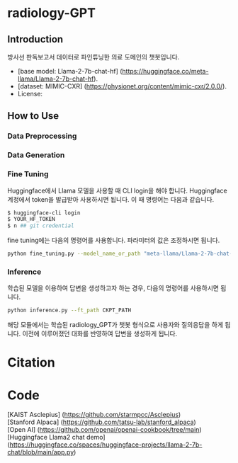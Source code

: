 # radiology-GPT

## Introduction

방사선 판독보고서 데이터로 파인튜닝한 의료 도메인의 챗봇입니다.

- [base model: Llama-2-7b-chat-hf] (https://huggingface.co/meta-llama/Llama-2-7b-chat-hf).
- [dataset: MIMIC-CXR] (https://physionet.org/content/mimic-cxr/2.0.0/).
- License: 

## How to Use
### Data Preprocessing

### Data Generation

### Fine Tuning

Huggingface에서 Llama 모델을 사용할 때 CLI login을 해야 합니다.
Huggingface 계정에서 token을 발급받아 사용하시면 됩니다.
이 때 명령어는 다음과 같습니다. 
```sh
$ huggingface-cli login
$ YOUR_HF_TOKEN
$ n ## git credential
```

fine tuning에는 다음의 명령어를 사용합니다. 파라미터의 값은 조정하시면 됩니다.

```sh
python fine_tuning.py --model_name_or_path "meta-llama/Llama-2-7b-chat-hf" --data_path TRAINING_DATA_PATH --output_dir CKPT_OUTPUT_PATH --num_train_epochs 3 --per_device_train_batch_size 4 --per_device_eval_batch_size 1 --gradient_accumulation_steps 8 --evaluation_strategy "no" --save_strategy "epoch" --learning_rate 2e-4 --weight_decay 0. --warmup_ratio 0.03 --lr_scheduler_type "cosine" --logging_steps 1 --model_max_length 4096 --gradient_checkpointing True --ddp_timeout 18000
```

### Inference
학습된 모델을 이용하여 답변을 생성하고자 하는 경우, 다음의 명령어를 사용하시면 됩니다.

```sh
python inference.py --ft_path CKPT_PATH
```

해당 모듈에서는 학습된 radiology_GPT가 챗봇 형식으로 사용자와 질의응답을 하게 됩니다.
이전에 이루어졌던 대화를 반영하여 답변을 생성하게 됩니다.


# Citation

# Code
[KAIST Asclepius] (https://github.com/starmpcc/Asclepius)  
[Stanford Alpaca] (https://github.com/tatsu-lab/stanford_alpaca)  
[Open AI] (https://github.com/openai/openai-cookbook/tree/main)  
[Huggingface Llama2 chat demo] (https://huggingface.co/spaces/huggingface-projects/llama-2-7b-chat/blob/main/app.py)  
